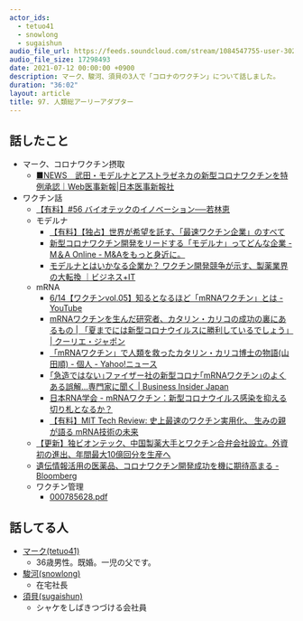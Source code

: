 ```yaml
---
actor_ids:
  - tetuo41
  - snowlong
  - sugaishun
audio_file_url: https://feeds.soundcloud.com/stream/1084547755-user-302747142-yarukinai-97-2021-07-12.mp3
audio_file_size: 17298493
date: 2021-07-12 00:00:00 +0900
description: マーク、駿河、須貝の3人で「コロナのワクチン」について話しました。
duration: "36:02"
layout: article
title: 97. 人類総アーリーアダプター
---
```


## 話したこと
- マーク、コロナワクチン摂取
  - [■NEWS　武田・モデルナとアストラゼネカの新型コロナワクチンを特例承認｜Web医事新報|日本医事新報社](https://www.jmedj.co.jp/journal/paper/detail.php?id=17287)
- ワクチン話
  - [【有料】#56 バイオテックのイノベーション──若林恵](https://qz.com/emails/quartz-japan/2017408/)
  - モデルナ
    - [【有料】【独占】世界が希望を託す、「最速ワクチン企業」のすべて](https://newspicks.com/news/4832540/)  
    - [新型コロナワクチン開発をリードする「モデルナ」ってどんな企業 - M＆A Online - M&Aをもっと身近に。](https://maonline.jp/articles/moderna_vaccine20200521)
    - [モデルナとはいかなる企業か？ ワクチン開発競争が示す、製薬業界の大転換 ｜ビジネス+IT](https://www.sbbit.jp/article/cont1/48259)
  - mRNA
    - [6/14【ワクチンvol.05】知るとなるほど「mRNAワクチン」とは - YouTube](https://www.youtube.com/watch?v=1734ghq5KqY)
    - [mRNAワクチンを生んだ研究者、カタリン・カリコの成功の裏にあるもの | 「夏までには新型コロナウイルスに勝利しているでしょう」 | クーリエ・ジャポン](https://courrier.jp/news/archives/235501/)
    - [「mRNAワクチン」で人類を救ったカタリン・カリコ博士の物語(山田順) - 個人 - Yahoo!ニュース](https://news.yahoo.co.jp/byline/yamadajun/20210705-00246499/)  
    - [｢急造ではない｣ファイザー社の新型コロナ｢mRNAワクチン｣のよくある誤解…専門家に聞く | Business Insider Japan](https://www.businessinsider.jp/post-230148)
    - [日本RNA学会 - mRNAワクチン：新型コロナウイルス感染を抑える切り札となるか？](https://www.rnaj.org/component/k2/item/855-iizasa-2)
    - [【有料】MIT Tech Review: 史上最速のワクチン実用化、 生みの親が語る mRNA技術の未来](https://www.technologyreview.jp/s/239784/the-next-act-for-messenger-rna-could-be-bigger-than-covid-vaccines/)
  - [【更新】独ビオンテック、中国製薬大手とワクチン合弁会社設立。外資初の進出、年間最大10億回分を生産へ](https://www.businessinsider.jp/post-234489)
  - [遺伝情報活用の医薬品、コロナワクチン開発成功を機に期待高まる - Bloomberg](https://www.bloomberg.co.jp/news/articles/2020-12-14/QLA8YHT0AFB501)
  - ワクチン管理
    - [000785628.pdf](https://www.mhlw.go.jp/content/000785628.pdf)
  
  
  

  
  

## 話してる人
- [マーク(tetuo41)](https://twitter.com/tetuo41)
  - 36歳男性。既婚。一児の父です。
- [駿河(snowlong)](https://twitter.com/_snowlong)
  - 在宅社長
- [須貝(sugaishun)](https://twitter.com/sugaishun)
  - シャケをしばきつづける会社員

